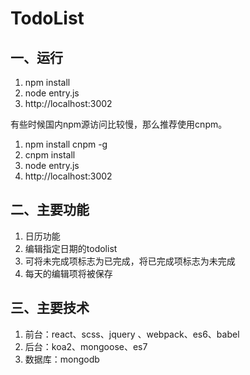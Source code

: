 # TodoList

## 一、运行

1. npm install
2. node entry.js
3. http://localhost:3002

有些时候国内npm源访问比较慢，那么推荐使用cnpm。

1. npm install cnpm -g
2. cnpm install
3. node entry.js
4. http://localhost:3002

## 二、主要功能

1. 日历功能
2. 编辑指定日期的todolist
3. 可将未完成项标志为已完成，将已完成项标志为未完成
4. 每天的编辑项将被保存


## 三、主要技术

1. 前台：react、scss、jquery 、webpack、es6、babel
2. 后台：koa2、mongoose、es7   
3. 数据库：mongodb

